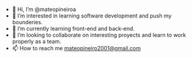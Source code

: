 - 👋 Hi, I’m @mateopineiroa
- 👀 I’m interested in learning software development and push my bounderies.
- 🌱 I’m currently learning front-end and back-end.
- 💞️ I’m looking to collaborate on interesting proyects and learn to work properly as a team.
- 📫 How to reach me mateopineiro2001@gmail.com

<!---
mateopineiroa/mateopineiroa is a ✨ special ✨ repository because its `README.md` (this file) appears on your GitHub profile.
You can click the Preview link to take a look at your changes.
--->
